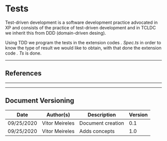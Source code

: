 # Tests

Test-driven development is a software development practice advocated in XP and consists of the practice of test-driven development and in TCLDC we inherit this from DDD (domain-driven desing).

Using TDD we program the tests in the extension codes _. Spec.ts_ in order to know the type of result we would like to obtain, with that done the extension code _. Ts_ is done.



---
## References
---

---

## Document Versioning

| Date | Author(s) | Description | Version |
|------|-------|-----------|--------|
| 09/25/2020 | Vitor Meireles | Document creation | 0.1 |
| 09/25/2020 | Vitor Meireles | Adds concepts  | 1.0 |
